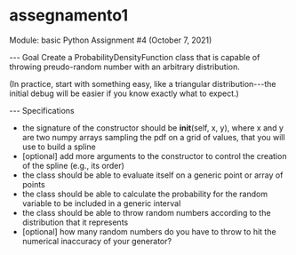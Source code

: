 # assegnamento1
Module: basic Python
Assignment #4 (October 7, 2021)


--- Goal
Create a ProbabilityDensityFunction class that is capable of throwing
preudo-random number with an arbitrary distribution.

(In practice, start with something easy, like a triangular distribution---the
initial debug will be easier if you know exactly what to expect.)


--- Specifications
- the signature of the constructor should be __init__(self, x, y), where
  x and y are two numpy arrays sampling the pdf on a grid of values, that
  you will use to build a spline
- [optional] add more arguments to the constructor to control the creation
  of the spline (e.g., its order)
- the class should be able to evaluate itself on a generic point or array of
  points
- the class should be able to calculate the probability for the random
  variable to be included in a generic interval
- the class should be able to throw random numbers according to the distribution
  that it represents
- [optional] how many random numbers do you have to throw to hit the
  numerical inaccuracy of your generator?